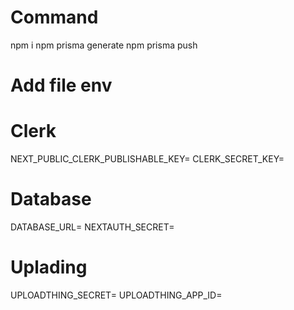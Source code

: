 # Command
npm i
npm prisma generate 
npm prisma push

# Add file env
# Clerk
NEXT_PUBLIC_CLERK_PUBLISHABLE_KEY=
CLERK_SECRET_KEY=

# Database
DATABASE_URL=
NEXTAUTH_SECRET=

# Uplading
UPLOADTHING_SECRET=
UPLOADTHING_APP_ID=